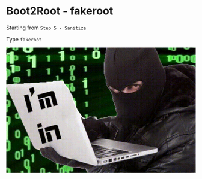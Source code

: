 # Boot2Root - fakeroot

Starting from `Step 5 - Sanitize`

Type `fakeroot`

![we are super hackers](../figs/breezy-hacker.gif)
